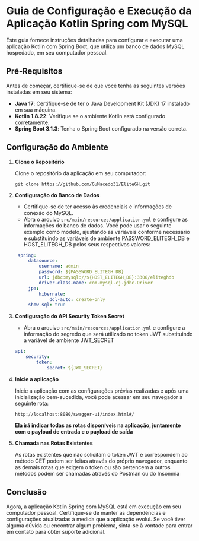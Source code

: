 # Guia de Configuração e Execução da Aplicação Kotlin Spring com MySQL

Este guia fornece instruções detalhadas para configurar e executar uma aplicação Kotlin com Spring Boot, que utiliza um banco de dados MySQL hospedado, em seu computador pessoal.

## Pré-Requisitos

Antes de começar, certifique-se de que você tenha as seguintes versões instaladas em seu sistema:

- **Java 17**: Certifique-se de ter o Java Development Kit (JDK) 17 instalado em sua máquina.
- **Kotlin 1.8.22**: Verifique se o ambiente Kotlin está configurado corretamente.
- **Spring Boot 3.1.3**: Tenha o Spring Boot configurado na versão correta.

## Configuração do Ambiente

1. **Clone o Repositório**

   Clone o repositório da aplicação em seu computador:

   ```shell
   git clone https://github.com/GuMacedo31/EliteGH.git
   ```

2. **Configuração do Banco de Dados**

    - Certifique-se de ter acesso às credenciais e informações de conexão do MySQL.
    - Abra o arquivo `src/main/resources/application.yml` e configure as informações do banco de dados. Você pode usar o seguinte exemplo como modelo, ajustando as variáveis conforme necessário e substituindo as variáveis de ambiente PASSWORD_ELITEGH_DB e HOST_ELITEGH_DB pelos seus respectivos valores:

   ```yaml
    spring:
        datasource:
            username: admin 
            password: ${PASSWORD_ELITEGH_DB}
            url: jdbc:mysql://${HOST_ELITEGH_DB}:3306/eliteghdb
            driver-class-name: com.mysql.cj.jdbc.Driver
        jpa:
            hibernate:
                ddl-auto: create-only
        show-sql: true
   ```

3. **Configuração do API Security Token Secret**
    
    - Abra o arquivo `src/main/resources/application.yml` e configure a informação do segredo que será utilizado no token JWT substituindo a variável de ambiente JWT_SECRET
    ```yaml
    api:
        security:
            token:
                secret: ${JWT_SECRET}
   ```

4. **Inicie a aplicação**
   
   Inicie a aplicação com as configurações prévias realizadas e após uma inicialização bem-sucedida, você pode acessar em seu navegador a seguinte rota:

   ```
   http://localhost:8080/swagger-ui/index.html#/
   ```
   
   **Ela irá indicar todas as rotas disponíveis na aplicação, juntamente com o payload de entrada e o payload de saída**


5. **Chamada nas Rotas Existentes**

   As rotas existentes que não solicitam o token JWT e correspondem ao método GET podem ser feitas através do próprio navegador, enquanto as demais rotas que exigem o token ou são pertencem a outros métodos podem ser chamadas através do Postman ou do Insomnia

## Conclusão

Agora, a aplicação Kotlin Spring com MySQL está em execução em seu computador pessoal. Certifique-se de manter as dependências e configurações atualizadas à medida que a aplicação evolui. Se você tiver alguma dúvida ou encontrar algum problema, sinta-se à vontade para entrar em contato para obter suporte adicional.